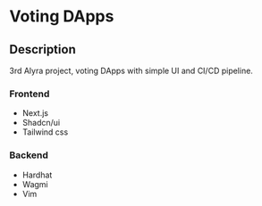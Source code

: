 # Voting DApps

## Description

3rd Alyra project, voting DApps with simple UI and CI/CD pipeline.

### Frontend

- Next.js
- Shadcn/ui
- Tailwind css

### Backend

- Hardhat
- Wagmi
- Vim
